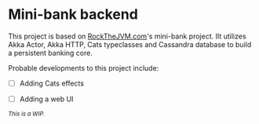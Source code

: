 # Mini-bank backend
This project is based on [RockTheJVM.com](https://rockthejvm.com/)'s mini-bank project. IIt utilizes Akka Actor, Akka HTTP, Cats typeclasses and Cassandra database to build a persistent banking core.


Probable developments to this project include:
 - [ ] Adding Cats effects
 - [ ] Adding a web UI
 
 
 <sub><i>This is a WIP.</i></sub>
